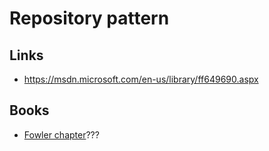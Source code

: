 # Repository pattern

## Links

- https://msdn.microsoft.com/en-us/library/ff649690.aspx

## Books

- [Fowler chapter]()???
